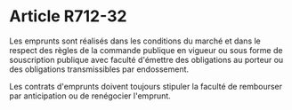 # Article R712-32

Les emprunts sont réalisés dans les conditions du marché et dans le respect des règles de la commande publique en vigueur ou sous forme de souscription publique avec faculté d'émettre des obligations au porteur ou des obligations transmissibles par endossement.

Les contrats d'emprunts doivent toujours stipuler la faculté de rembourser par anticipation ou de renégocier l'emprunt.
